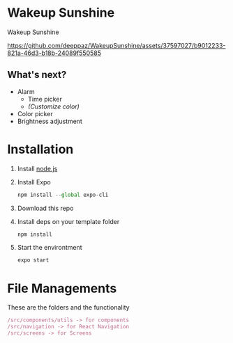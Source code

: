 # Wakeup Sunshine

Wakeup Sunshine

https://github.com/deeppaz/WakeupSunshine/assets/37597027/b9012233-821a-46d3-b18b-24089f550585

## What's next?

* Alarm
  - Time picker
  - _(Customize color)_
* Color picker  
* Brightness adjustment

# Installation

1. Install [node.js](https://nodejs.org/en/)
2. Install Expo

   ```jsx
   npm install --global expo-cli
   ```

3. Download this repo
4. Install deps on your template folder

   ```jsx
   npm install
   ```

5. Start the environtment

   ```jsx
   expo start
   ```

# File Managements

These are the folders and the functionality

```js
/src/components/utils -> for components
/src/navigation -> for React Navigation
/src/screens -> for Screens
```
